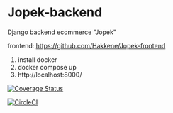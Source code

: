 # Jopek-backend
Django backend ecommerce "Jopek"

frontend: https://github.com/Hakkene/Jopek-frontend


1. install docker
2. docker compose up
3. http://localhost:8000/

[![Coverage Status](https://coveralls.io/repos/github/Hakkene/Jopek-backend/badge.svg?branch=main)](https://coveralls.io/github/Hakkene/Jopek-backend?branch=main)

[![CircleCI](https://dl.circleci.com/status-badge/img/gh/Hakkene/Jopek-backend/tree/main.svg?style=svg)](https://dl.circleci.com/status-badge/redirect/gh/Hakkene/Jopek-backend/tree/main)



